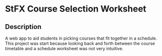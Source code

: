 # StFX Course Selection Worksheet

## Description

A web app to aid students in picking courses that fit together in a schedule.
This project was start because looking back and forth between the course timetable and a schedule worksheet was not very intuitive.
